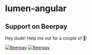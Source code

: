 # lumen-angular

## Support on Beerpay
Hey dude! Help me out for a couple of :beers:!

[![Beerpay](https://beerpay.io/dabich/lumen-angular/badge.svg?style=beer-square)](https://beerpay.io/dabich/lumen-angular)  [![Beerpay](https://beerpay.io/dabich/lumen-angular/make-wish.svg?style=flat-square)](https://beerpay.io/dabich/lumen-angular?focus=wish)